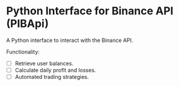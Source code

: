 # Python Interface for Binance API (PIBApi)

A Python interface to interact with the Binance API.

Functionality:
- [ ] Retrieve user balances.
- [ ] Calculate daily profit and losses.
- [ ] Automated trading strategies.